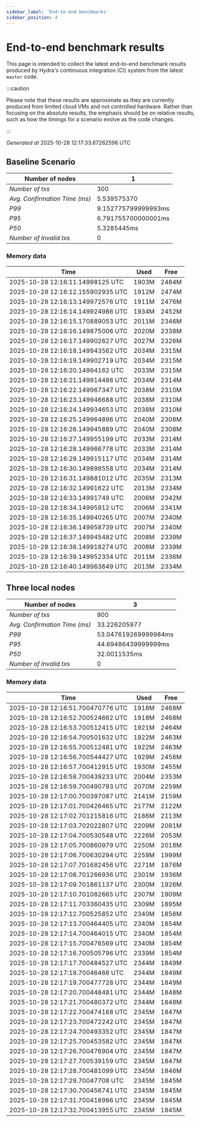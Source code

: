 ```yaml
--- 
sidebar_label: 'End-to-end benchmarks' 
sidebar_position: 4 
--- 
```


# End-to-end benchmark results 

This page is intended to collect the latest end-to-end benchmark  results produced by Hydra's continuous integration (CI) system from  the latest `master` code.

:::caution

Please note that these results are approximate  as they are currently produced from limited cloud VMs and not controlled hardware.  Rather than focusing on the absolute results,   the emphasis should be on relative results,  such as how the timings for a scenario evolve as the code changes.

:::

_Generated at_  2025-10-28 12:17:33.67262596 UTC


## Baseline Scenario



| Number of nodes |  1 | 
| -- | -- |
| _Number of txs_ | 300 |
| _Avg. Confirmation Time (ms)_ | 5.539575370 |
| _P99_ | 9.152775799999993ms |
| _P95_ | 6.791755700000001ms |
| _P50_ | 5.3285445ms |
| _Number of Invalid txs_ | 0 |
      

### Memory data 

 | Time | Used | Free | 
|------------------------------------|------|------|
 | 2025-10-28 12:16:11.14998125 UTC | 1903M | 2484M | 
 | 2025-10-28 12:16:12.155902935 UTC | 1912M | 2474M | 
 | 2025-10-28 12:16:13.149972576 UTC | 1911M | 2476M | 
 | 2025-10-28 12:16:14.149924986 UTC | 1934M | 2452M | 
 | 2025-10-28 12:16:15.170889053 UTC | 2011M | 2346M | 
 | 2025-10-28 12:16:16.149875006 UTC | 2020M | 2338M | 
 | 2025-10-28 12:16:17.149902627 UTC | 2027M | 2326M | 
 | 2025-10-28 12:16:18.149943562 UTC | 2034M | 2315M | 
 | 2025-10-28 12:16:19.149902719 UTC | 2034M | 2315M | 
 | 2025-10-28 12:16:20.14994162 UTC | 2033M | 2315M | 
 | 2025-10-28 12:16:21.149914486 UTC | 2034M | 2314M | 
 | 2025-10-28 12:16:22.149967347 UTC | 2038M | 2310M | 
 | 2025-10-28 12:16:23.149946688 UTC | 2038M | 2310M | 
 | 2025-10-28 12:16:24.149934653 UTC | 2038M | 2310M | 
 | 2025-10-28 12:16:25.149964896 UTC | 2040M | 2308M | 
 | 2025-10-28 12:16:26.149945889 UTC | 2040M | 2308M | 
 | 2025-10-28 12:16:27.149955199 UTC | 2033M | 2314M | 
 | 2025-10-28 12:16:28.149966778 UTC | 2033M | 2314M | 
 | 2025-10-28 12:16:29.149915117 UTC | 2034M | 2314M | 
 | 2025-10-28 12:16:30.149898558 UTC | 2034M | 2314M | 
 | 2025-10-28 12:16:31.149881012 UTC | 2035M | 2313M | 
 | 2025-10-28 12:16:32.14991622 UTC | 2013M | 2334M | 
 | 2025-10-28 12:16:33.14991749 UTC | 2006M | 2342M | 
 | 2025-10-28 12:16:34.14995912 UTC | 2006M | 2341M | 
 | 2025-10-28 12:16:35.149940265 UTC | 2007M | 2340M | 
 | 2025-10-28 12:16:36.149958739 UTC | 2007M | 2340M | 
 | 2025-10-28 12:16:37.149945482 UTC | 2008M | 2339M | 
 | 2025-10-28 12:16:38.149918274 UTC | 2008M | 2339M | 
 | 2025-10-28 12:16:39.149952334 UTC | 2011M | 2336M | 
 | 2025-10-28 12:16:40.149963649 UTC | 2013M | 2334M | 


## Three local nodes



| Number of nodes |  3 | 
| -- | -- |
| _Number of txs_ | 900 |
| _Avg. Confirmation Time (ms)_ | 33.226205977 |
| _P99_ | 53.047619269999984ms |
| _P95_ | 44.69486439999999ms |
| _P50_ | 32.0011535ms |
| _Number of Invalid txs_ | 0 |
      

### Memory data 

 | Time | Used | Free | 
|------------------------------------|------|------|
 | 2025-10-28 12:16:51.700470776 UTC | 1918M | 2468M | 
 | 2025-10-28 12:16:52.700524662 UTC | 1918M | 2468M | 
 | 2025-10-28 12:16:53.700512415 UTC | 1921M | 2464M | 
 | 2025-10-28 12:16:54.700501632 UTC | 1922M | 2463M | 
 | 2025-10-28 12:16:55.700512481 UTC | 1922M | 2463M | 
 | 2025-10-28 12:16:56.700544427 UTC | 1929M | 2456M | 
 | 2025-10-28 12:16:57.700412915 UTC | 1930M | 2455M | 
 | 2025-10-28 12:16:58.700439233 UTC | 2004M | 2353M | 
 | 2025-10-28 12:16:59.700490793 UTC | 2070M | 2259M | 
 | 2025-10-28 12:17:00.700397087 UTC | 2141M | 2159M | 
 | 2025-10-28 12:17:01.700426465 UTC | 2177M | 2122M | 
 | 2025-10-28 12:17:02.701215816 UTC | 2186M | 2113M | 
 | 2025-10-28 12:17:03.702022807 UTC | 2209M | 2081M | 
 | 2025-10-28 12:17:04.700530548 UTC | 2226M | 2053M | 
 | 2025-10-28 12:17:05.700860979 UTC | 2250M | 2018M | 
 | 2025-10-28 12:17:06.700630294 UTC | 2259M | 1999M | 
 | 2025-10-28 12:17:07.701682456 UTC | 2271M | 1976M | 
 | 2025-10-28 12:17:08.701266936 UTC | 2301M | 1936M | 
 | 2025-10-28 12:17:09.701861137 UTC | 2300M | 1926M | 
 | 2025-10-28 12:17:10.701082665 UTC | 2307M | 1909M | 
 | 2025-10-28 12:17:11.703360435 UTC | 2309M | 1895M | 
 | 2025-10-28 12:17:12.700525852 UTC | 2340M | 1856M | 
 | 2025-10-28 12:17:13.700464405 UTC | 2340M | 1854M | 
 | 2025-10-28 12:17:14.700464015 UTC | 2340M | 1854M | 
 | 2025-10-28 12:17:15.700476569 UTC | 2340M | 1854M | 
 | 2025-10-28 12:17:16.700505796 UTC | 2339M | 1854M | 
 | 2025-10-28 12:17:17.700484527 UTC | 2344M | 1849M | 
 | 2025-10-28 12:17:18.70046466 UTC | 2344M | 1849M | 
 | 2025-10-28 12:17:19.700477728 UTC | 2344M | 1849M | 
 | 2025-10-28 12:17:20.700448481 UTC | 2344M | 1848M | 
 | 2025-10-28 12:17:21.700480372 UTC | 2344M | 1848M | 
 | 2025-10-28 12:17:22.700474168 UTC | 2345M | 1847M | 
 | 2025-10-28 12:17:23.700472242 UTC | 2345M | 1847M | 
 | 2025-10-28 12:17:24.700493352 UTC | 2345M | 1847M | 
 | 2025-10-28 12:17:25.700453582 UTC | 2345M | 1847M | 
 | 2025-10-28 12:17:26.700476904 UTC | 2345M | 1847M | 
 | 2025-10-28 12:17:27.700539159 UTC | 2345M | 1847M | 
 | 2025-10-28 12:17:28.700481099 UTC | 2345M | 1846M | 
 | 2025-10-28 12:17:29.70047708 UTC | 2345M | 1845M | 
 | 2025-10-28 12:17:30.700456741 UTC | 2345M | 1845M | 
 | 2025-10-28 12:17:31.700418996 UTC | 2345M | 1845M | 
 | 2025-10-28 12:17:32.700413955 UTC | 2345M | 1845M | 


